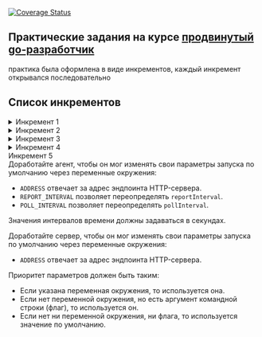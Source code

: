[![Coverage Status](https://coveralls.io/repos/github/belamov/ypgo-metrics/badge.svg?branch=main)](https://coveralls.io/github/belamov/ypgo-metrics?branch=main)

## Практические задания на курсе [продвинутый go-разработчик](https://practicum.yandex.ru/go-advanced/)

практика была оформлена в виде инкрементов, каждый инкремент открывался последовательно

## Список инкрементов

<details>
  <summary>Инкремент 1</summary>

Разработайте сервер для сбора рантайм-метрик, который будет собирать репорты от агентов по протоколу HTTP. 

Агент вам предстоит реализовать в следующем инкременте — в качестве источника метрик вы будете использовать пакет `runtime`.


Сервер должен быть доступен по адресу `http://localhost:8080`, а также:
* Принимать и хранить произвольные метрики двух типов:
* Тип `gauge`, `float64` — новое значение должно замещать предыдущее.
* Тип `counter`, `int64` — новое значение должно добавляться к предыдущему, если какое-то значение уже было известно серверу.
* Принимать метрики по протоколу HTTP методом `POST`.
* Принимать данные в формате `http://<АДРЕС_СЕРВЕРА>/update/<ТИП_МЕТРИКИ>/<ИМЯ_МЕТРИКИ>/<ЗНАЧЕНИЕ_МЕТРИКИ>, Content-Type: text/plain`.
* При успешном приёме возвращать `http.StatusOK`.
* При попытке передать запрос без имени метрики возвращать `http.StatusNotFound`.
* При попытке передать запрос с некорректным типом метрики или значением возвращать `http.StatusBadRequest`.

Редиректы не поддерживаются.

Для хранения метрик объявите тип `MemStorage`. 
Рекомендуем использовать тип `struct` с полем-коллекцией внутри (`slice` или `map`). 
В будущем это позволит добавлять к объекту хранилища новые поля, например логер или мьютекс, чтобы можно было использовать их в методах. 
Опишите интерфейс для взаимодействия с этим хранилищем.

</details>

<details>
  <summary>Инкремент 2</summary>

Разработайте агент (HTTP-клиент) для сбора рантайм-метрик и их последующей отправки на сервер по протоколу HTTP.

Агент должен собирать метрики двух типов:
- Тип `gauge`, `float64`.
- Тип `counter`, `int64`.

В качестве источника метрик используйте пакет `runtime`.

Нужно собирать следующие метрики типа `gauge`:
- `Alloc`
- `BuckHashSys`
- `Frees`
- `GCCPUFraction`
- `GCSys`
- `HeapAlloc`
- `HeapIdle`
- `HeapInuse`
- `HeapObjects`
- `HeapReleased`
- `HeapSys`
- `LastGC`
- `Lookups`
- `MCacheInuse`
- `MCacheSys`
- `MSpanInuse`
- `MSpanSys`
- `Mallocs`
- `NextGC`
- `NumForcedGC`
- `NumGC`
- `OtherSys`
- `PauseTotalNs`
- `StackInuse`
- `StackSys`
- `Sys`
- `TotalAlloc`

К метрикам пакета `runtime` добавьте ещё две:
- `PollCount` (тип `counter`) — счётчик, увеличивающийся на 1 при каждом 
    обновлении метрики из пакета `runtime` (на каждый `pollInterval` — см. ниже).
- `RandomValue` (тип `gauge`) — обновляемое произвольное значение.

По умолчанию приложение должно:

- Обновлять метрики из пакета `runtime` с заданной частотой: `pollInterval` — 2 секунды.
- Отправлять метрики на сервер с заданной частотой: `reportInterval` — 10 секунд.

Чтобы приостанавливать работу функции на заданное время, используйте вызов `time.Sleep(n * time.Second)`. 
Подробнее о пакете time и его возможностях вы узнаете в третьем спринте.

Метрики нужно отправлять по протоколу `HTTP` методом `POST`:
* Формат данных — `http://<АДРЕС_СЕРВЕРА>/update/<ТИП_МЕТРИКИ>/<ИМЯ_МЕТРИКИ>/<ЗНАЧЕНИЕ_МЕТРИКИ>`.
* Адрес сервера — *.
* Заголовок — `Content-Type: text/plain`.

Покройте код агента и сервера юнит-тестами.
</details>
<details>
  <summary>Инкремент 3</summary>

Вы написали приложение с помощью пакета стандартной библиотеки `net/http`. 
Используя любой внешний пакет (роутер или фреймворк), совместимый с `net/http`, перепишите ваш код.

Доработайте сервер так, чтобы в ответ на запрос `GET http://<АДРЕС_СЕРВЕРА>/value/<ТИП_МЕТРИКИ>/<ИМЯ_МЕТРИКИ>` он 
возвращал текущее значение метрики в текстовом виде со статусом `http.StatusOK`.

При попытке запроса неизвестной метрики сервер должен возвращать `http.StatusNotFound`.

По запросу `GET http://<АДРЕС_СЕРВЕРА>/` сервер должен отдавать HTML-страницу со списком имён и значений всех 
известных ему на текущий момент метрик.

Хендлеры должны взаимодействовать с экземпляром `MemStorage` при помощи соответствующих интерфейсных методов.
</details>
<details>
  <summary>Инкремент 4</summary>
Доработайте код, чтобы он умел принимать аргументы с использованием флагов.

Аргументы сервера:
* Флаг `-a=<ЗНАЧЕНИЕ>` отвечает за адрес эндпоинта HTTP-сервера (по умолчанию `localhost:8080`).

Аргументы агента:
* Флаг `-a=<ЗНАЧЕНИЕ>` отвечает за адрес эндпоинта HTTP-сервера (по умолчанию `localhost:8080`).
* Флаг `-r=<ЗНАЧЕНИЕ>` позволяет переопределять `reportInterval` — частоту отправки метрик на сервер (по умолчанию 10 секунд).
* Флаг `-p=<ЗНАЧЕНИЕ>` позволяет переопределять `pollInterval` — частоту опроса метрик из пакета runtime (по умолчанию 2 секунды).

При попытке передать приложению незвестные флаги оно должно завершаться с сообщением о соответствующей ошибке.

Значения интервалов времени должны задаваться в секундах.

Во всех случаях должны присутствовать значения по умолчанию.
</details>
  <summary>Инкремент 5</summary>
Доработайте агент, чтобы он мог изменять свои параметры запуска по умолчанию через переменные окружения:

* `ADDRESS` отвечает за адрес эндпоинта HTTP-сервера.
* `REPORT_INTERVAL` позволяет переопределять `reportInterval`.
* `POLL_INTERVAL` позволяет переопределять `pollInterval`.

Значения интервалов времени должны задаваться в секундах.

Доработайте сервер, чтобы он мог изменять свои параметры запуска по умолчанию через переменные окружения:

* `ADDRESS` отвечает за адрес эндпоинта HTTP-сервера.

Приоритет параметров должен быть таким:

* Если указана переменная окружения, то используется она.
* Если нет переменной окружения, но есть аргумент командной строки (флаг), то используется он.
* Если нет ни переменной окружения, ни флага, то используется значение по умолчанию.
</details>